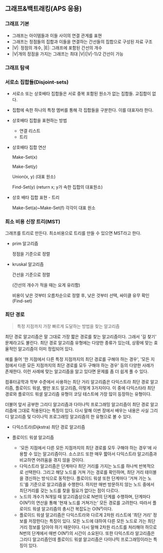 ## 그래프&백트래킹(APS 응용)

### 그래프 기본

- 그래프는 아이템들과 이들 사이의 연결 관게를 표현
- 그래프는 정점들의 집합과 이들을 연결하는 간선들의 집합으로 구성된 자료 구조
- |V|: 정점의 개수, |E|: 그래프에 포함된 간선의 개수
- |V|개의 정점을 가지는 그래프는 최대 |V|(|V|-1)/2 간선이 가능



### 그래프 탐색





### 서로소 집합들(Disjoint-sets)

- 서로소 또는 상호배타 집합들은 서로 중복 포함된 원소가 없는 집합들. 교집합이 없다.
- 집합에 속한 하나의 특정 멤버를 통해 각 집합들을 구분한다. 이를 대표자라 한다.



- 상호배타 집합을 표현하는 방법

  - 연결 리스트
  - 트리

- 상호배타 집합 연산

  Make-Set(x)

  Make-Set(y)

  Union(x, y) (대표 원소)

  Find-Set(y)   (return x; y가 속한 집합의 대표원소)

- 상호 배타 집합 표현 - 트리

  Make-Set(a)~Make-Set(f) 각각이 대표 원소

  



### 최소 비용 신장 트리(MST)

그래프를 트리로 만든다. 최소비용으로 트리를 만들 수 있으면 MST라고 한다.

- prim 알고리즘

  정점을 기준으로 정렬

- kruskal 알고리즘

  간선을 기준으로 정렬

  (간선의 개수가 적을 때는 요게 유리함)

  비용이 낮은 것부터 오름차순으로 정렬 후, 낮은 것부터 선택, 싸이클 유무 확인(Find-set)

  

### 최단 경로

> 특정 지점까지 가장 빠르게 도달하는 방법을 찾는 알고리즘

최단 경로 알고리즘은 말 그대로 가장 짧은 경로를 찾는 알고리즘이다. 그래서 '길 찾기' 문제라고도 불린다. 최단 경로 알고리즘 유형에는 다양한 종류가 있는데, 상황에 맞는 효율적인 알고리즘이 이미 정립되어 있다.

예를 들어 '한 지점에서 다른 특정 지점까지의 최단 경로를 구해야 하는 경우', '모든 지점에서 다른 모든 지점까지의 최단 경로를 모두 구해야 하는 경우' 등의 다양한 사례가 존재한다. 이런 사례에 맞는 알고리즘을 알고 있다면 문제를 좀 더 쉽게 풀 수 있다.

컴퓨터공학과 학부 수준에서 사용하는 최단 거리 알고리즘은 다익스트라 최단 경로 알고리즘, 플로이드 워셜, 벨만 포드 알고리즘, 이렇게 3가지이다. 이 중에 다익스타라 최단 경로와 플로이드 워셜 알고리즘 유형이 코딩 테스트에 가장 많이 등장하는 유형이다.

더불어 앞서 공부한 그리디 알고리즘과 다이나믹 프로그래밍 알고리즘이 최단 경로 알고리즘에 그대로 적용된다는 특징이 있다. 다시 말해 이번 장에서 배우는 내용은 사실 그리디 알고리즘 및 다이나믹 프로그래밍 알고리즘의 한 유형으로 볼 수 있다.



- 다익스트라(Dijkstra) 최단 경로 알고리즘

- 플로이드 워셜 알고리즘
  - '모든 지점에서 다른 모든 지점까지의 최단 경로를 모두 구해야 하는 경우'에 사용할 수 있는 알고리즘이다. 소스코드 또한 매우 짧아서 다익스트라 알고리즘과 비교하면 어려움을 겪지 않을 것이다.
  - 다익스트라 알고리즘은 단계마다 최단 거리를 가지는 노드를 하나씩 반복적으로 선택한다. 그리고 해당 노드를 거쳐 가는 경로를 확인하며, 최단 거리 테이블을 갱신하는 방식으로 동작한다. 플로이드 워셜 또한 단계마다 '거쳐 가는 노드'를 기준으로 알고리즘을 수행한다. 하지만 매번 방문하지 않는 노드 중에서 최단거리를 갖는 노드를 찾을 필요가 없다는 점이 다르다.
  - 노드의 개수가 N개일 때 알고리즘상으로 N번의 단계를 수행하며, 단계마다 O(N²)의 연산을 통해 '현재 노드를 거쳐가는' 모든 경로를 고려한다. 따라서 플로이드 워셜 알고리즘의 총시간 복잡도는 O(N³)이다.
  - 플로이드 워셜 알고리즘은 다익스트라와 다르게 2차원 리스트에 '최단 거리' 정보를 저장한다는 특징이 있다. 모든 노드에 대하여 다른 모든 노드로 가는 최단 거리 정보를 담아야 하기 때문이다. 다시 말해 2차원 리스트를 처리해야 하므로 N번의 단계에서 매번 O(N²)의 시간이 소요된다. 또한 다익스트라 알고리즘은 그리디 알고리즘인데 플로이드 워셜 알고리즘은 다이나믹 프로그래밍이라는 특징이 있다.
